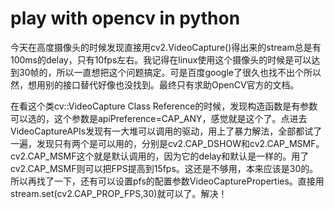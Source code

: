 # play with opencv in python

今天在高度摄像头的时候发现直接用cv2.VideoCapture()得出来的stream总是有100ms的delay，只有10fps左右。我记得在linux使用这个摄像头的时候是可以达到30帧的，所以一直想把这个问题搞定。可是百度google了很久也找不出个所以然，想用别的接口替代好像也没找到。最终只有求助OpenCV官方的文档。

在看这个类cv::VideoCapture Class Reference的时候，发现构造函数是有参数可以选的，这个参数是apiPreference=CAP_ANY，感觉就是这个了。点进去VideoCaptureAPIs发现有一大堆可以调用的驱动，用上了暴力解法，全部都试了一遍，发现只有两个是可以用的，分别是cv2.CAP_DSHOW和cv2.CAP_MSMF。cv2.CAP_MSMF这个就是默认调用的，因为它的delay和默认是一样的。用了cv2.CAP_MSMF则可以把FPS提高到15fps。这还是不够用，本来应该是30的。所以再找了一下，还有可以设置pfs的配置参数VideoCaptureProperties。直接用stream.set(cv2.CAP_PROP_FPS,30)就可以了。解决！
